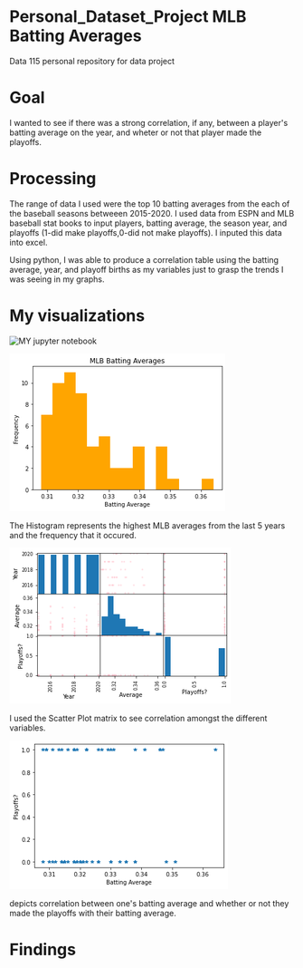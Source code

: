 # Personal_Dataset_Project MLB Batting Averages
Data 115 personal repository for data project
# Goal
I wanted to see if there was a strong correlation, if any, between a player's batting average on the year, and wheter or not that player made the playoffs. 
# Processing 
The range of data I used were the top 10 batting averages from the each of the baseball seasons betweeen 2015-2020. 
I used data from ESPN and MLB baseball stat books to input players, batting average, the season year, and playoffs (1-did make playoffs,0-did not make playoffs).
I inputed this data into excel.

Using python, I was able to produce a correlation table using the batting average, year, and playoff births as my variables just to grasp the trends I was seeing in my graphs.



# My visualizations 
![MY jupyter notebook](https://github.com/rdulski8/Personal_Dataset_Project/blob/master/Personal%20Dataset.ipynb)

![Batting Averages](https://raw.githubusercontent.com/rdulski8/Personal_Dataset_Project/master/download.png)

The Histogram represents the highest MLB averages from the last 5 years and the frequency that it occured.

![Scatter plot matrix](https://raw.githubusercontent.com/rdulski8/Personal_Dataset_Project/master/Scatter%20Matrix%20.png)

I used the Scatter Plot matrix to see correlation amongst the different variables.

![Playoffs vs Averages scatter](https://raw.githubusercontent.com/rdulski8/Personal_Dataset_Project/master/download%20(2).png)

depicts correlation between one's batting average and whether or not they made the playoffs with their batting average.

# Findings

